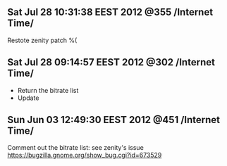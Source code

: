 Sat Jul 28 10:31:38 EEST 2012 @355 /Internet Time/
---
Restote zenity patch %(

Sat Jul 28 09:14:57 EEST 2012 @302 /Internet Time/
---
* Return the bitrate list
* Update 

Sun Jun 03 12:49:30 EEST 2012 @451 /Internet Time/
---
Comment out the bitrate list: see zenity's issue https://bugzilla.gnome.org/show_bug.cgi?id=673529
